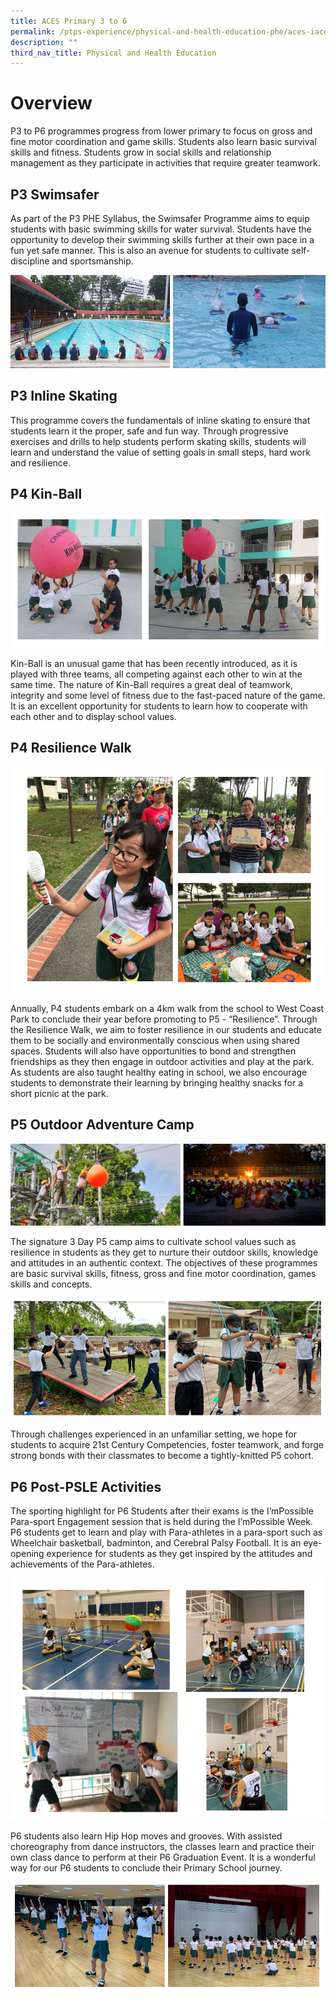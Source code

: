 ```yaml
---
title: ACES Primary 3 to 6
permalink: /ptps-experience/physical-and-health-education-phe/aces-iace-through-sports/primary-3-to-6/
description: ""
third_nav_title: Physical and Health Education
---
```

# Overview

P3 to P6 programmes progress from lower primary to focus on gross and fine motor coordination and game skills. Students also learn basic survival skills and fitness. Students grow in social skills and relationship management as they participate in activities that require greater teamwork.

## P3 Swimsafer


As part of the P3 PHE Syllabus, the Swimsafer Programme aims to equip students with basic swimming skills for water survival. Students have the opportunity to develop their swimming skills further at their own pace in a fun yet safe manner. This is also an avenue for students to cultivate self-discipline and sportsmanship.

![](/images/PTPS%20Experience/Physical%20and%20Health%20Education/p3.jpg)


## P3 Inline Skating


This programme covers the fundamentals of inline skating to ensure that students learn it the proper, safe and fun way. Through progressive exercises and drills to help students perform skating skills, students will learn and understand the value of setting goals in small steps, hard work and resilience.

## P4 Kin-Ball

![](/images/PTPS%20Experience/Physical%20and%20Health%20Education/kinball.png)

Kin-Ball is an unusual game that has been recently introduced, as it is played with three teams, all competing against each other to win at the same time. The nature of Kin-Ball requires a great deal of teamwork, integrity and some level of fitness due to the fast-paced nature of the game. It is an excellent opportunity for students to learn how to cooperate with each other and to display school values.  

## P4 Resilience Walk

![](/images/PTPS%20Experience/Physical%20and%20Health%20Education/resil%20walk.png)

Annually, P4 students embark on a 4km walk from the school to West Coast Park to conclude their year before promoting to P5 - “Resilience”. Through the Resilience Walk, we aim to foster resilience in our students and educate them to be socially and environmentally conscious when using shared spaces. Students will also have opportunities to bond and strengthen friendships as they then engage in outdoor activities and play at the park. As students are also taught healthy eating in school, we also encourage students to demonstrate their learning by bringing healthy snacks for a short picnic at the park.

## P5 Outdoor Adventure Camp

![](/images/PTPS%20Experience/Physical%20and%20Health%20Education/camp1.jpg)

The signature 3 Day P5 camp aims to cultivate school values such as resilience in students as they get to nurture their outdoor skills, knowledge and attitudes in an authentic context. The objectives of these programmes are basic survival skills, fitness, gross and fine motor coordination, games skills and concepts.

![](/images/PTPS%20Experience/Physical%20and%20Health%20Education/aces%20-camp.png)

Through challenges experienced in an unfamiliar setting, we hope for students to acquire 21st Century Competencies, foster teamwork, and forge strong bonds with their classmates to become a tightly-knitted P5 cohort.

## P6 Post-PSLE Activities


The sporting highlight for P6 Students after their exams is the I’mPossible Para-sport Engagement session that is held during the I’mPossible Week. P6 students get to learn and play with Para-athletes in a para-sport such as Wheelchair basketball, badminton, and Cerebral Palsy Football. It is an eye-opening experience for students as they get inspired by the attitudes and achievements of the Para-athletes.

![](/images/PTPS%20Experience/Physical%20and%20Health%20Education/impossible2.png)

P6 students also learn Hip Hop moves and grooves. With assisted choreography from dance instructors, the classes learn and practice their own class dance to perform at their P6 Graduation Event. It is a wonderful way for our P6 students to conclude their Primary School journey.

![](/images/PTPS%20Experience/Physical%20and%20Health%20Education/mass%20dance.png)